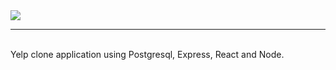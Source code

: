 <img src="https://github.com/Code-Synchronicity/yelp/blob/main/imgs/yelp-logo.png">
<hr>
</br>
Yelp clone application using Postgresql, Express, React and Node.

